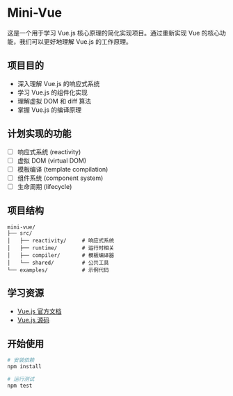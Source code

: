 # Mini-Vue

这是一个用于学习 Vue.js 核心原理的简化实现项目。通过重新实现 Vue 的核心功能，我们可以更好地理解 Vue.js 的工作原理。

## 项目目的

- 深入理解 Vue.js 的响应式系统
- 学习 Vue.js 的组件化实现
- 理解虚拟 DOM 和 diff 算法
- 掌握 Vue.js 的编译原理

## 计划实现的功能

- [ ] 响应式系统 (reactivity)
- [ ] 虚拟 DOM (virtual DOM)
- [ ] 模板编译 (template compilation)
- [ ] 组件系统 (component system)
- [ ] 生命周期 (lifecycle)

## 项目结构

```
mini-vue/
├── src/
│   ├── reactivity/     # 响应式系统
│   ├── runtime/        # 运行时相关
│   ├── compiler/       # 模板编译器
│   └── shared/         # 公共工具
└── examples/           # 示例代码
```

## 学习资源

- [Vue.js 官方文档](https://vuejs.org/)
- [Vue.js 源码](https://github.com/vuejs/core)

## 开始使用

```bash
# 安装依赖
npm install

# 运行测试
npm test
```
